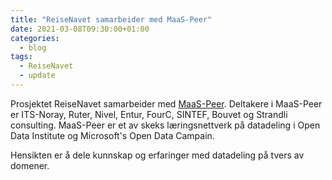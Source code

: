```yaml
---
title: "ReiseNavet samarbeider med MaaS-Peer"
date: 2021-03-08T09:30:00+01:00
categories:
  - blog
tags:
  - ReiseNavet
  - update
---
```


Prosjektet ReiseNavet samarbeider med [MaaS-Peer](https://its-norway.no/maas-peer/). Deltakere i MaaS-Peer er ITS-Noray, Ruter, Nivel, Entur, FourC, SINTEF, Bouvet og Strandli consulting.
MaaS-Peer er et av skeks læringsnettverk på datadeling i Open Data Institute og Microsoft's Open Data Campain. 

Hensikten er å dele kunnskap og erfaringer med datadeling på tvers av domener.
